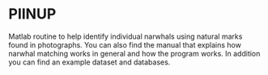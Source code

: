 PIINUP
==============

Matlab routine to help identify individual narwhals using natural marks found in photographs. You can also find the manual that explains how narwhal matching works in general and how the program works. In addition you can find an example dataset and databases.
